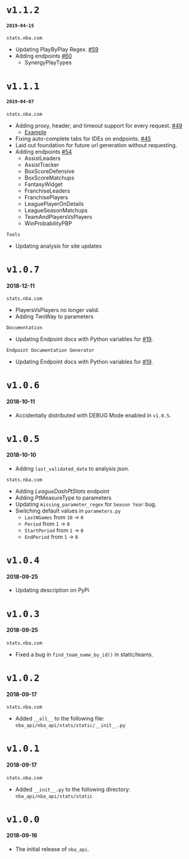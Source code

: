 # `v1.1.2`
#### `2019-04-15`
`stats.nba.com`
* Updating PlayByPlay Regex. [#59](https://github.com/swar/nba_api/pull/59)
* Adding endpoints [#60](https://github.com/swar/nba_api/pull/60)
  * SynergyPlayTypes

# `v1.1.1`
#### `2019-04-07`
`stats.nba.com`
* Adding proxy, header, and timeout support for every request. [#49](https://github.com/swar/nba_api/issues/49)
  * [Example](https://github.com/swar/nba_api/blob/master/docs/nba_api/stats/examples.md)
* Fixing auto-complete tabs for IDEs on endpoints. [#45](https://github.com/swar/nba_api/pull/45)
* Laid out foundation for future url generation without requesting.
* Adding endpoints [#54](https://github.com/swar/nba_api/issues/54)
  * AssistLeaders
  * AssistTracker
  * BoxScoreDefensive
  * BoxScoreMatchups
  * FantasyWidget
  * FranchiseLeaders
  * FranchisePlayers
  * LeaguePlayerOnDetails
  * LeagueSeasonMatchups
  * TeamAndPlayersVsPlayers
  * WinProbabilityPBP

`Tools`
* Updating analysis for site updates

# `v1.0.7`
#### 2018-12-11
`stats.nba.com`
* PlayersVsPlayers no longer valid.
* Adding TwoWay to parameters

`Documentation`
* Updating Endpoint docs with Python variables for [#19](https://github.com/swar/nba_api/issues/19).

`Endpoint Documentation Generator`
* Updating Endpoint docs with Python variables for [#19](https://github.com/swar/nba_api/issues/19).

# `v1.0.6`
#### 2018-10-11
* Accidentally distributed with DEBUG Mode enabled in `v1.0.5`.

# `v1.0.5`
#### 2018-10-10
* Adding `last_validated_date` to analysis json.

`stats.nba.com`
* Adding _LeagueDashPtStats_ endpoint
* Adding PtMeasureType to parameters
* Updating `missing_parameter_regex` for `Season Year` bug.
* Switching default values in `parameters.py`
  * `LastNGames` from `10` -> `0`
  * `Period` from `1` -> `0`
  * `StartPeriod` from `1` -> `0`
  * `EndPeriod` from `1` -> `0`

# `v1.0.4`
#### 2018-09-25
* Updating description on PyPi 

# `v1.0.3`
#### 2018-09-25
`stats.nba.com`
* Fixed a bug in `find_team_name_by_id()` in static/teams. 

# `v1.0.2`
#### 2018-09-17
`stats.nba.com`
* Added `__all__` to the following file: `nba_api/nba_api/stats/static/__init__.py`

# `v1.0.1`
#### 2018-09-17
`stats.nba.com`
* Added `__init__.py` to the following directory: `nba_api/nba_api/stats/static`

# `v1.0.0`
#### 2018-09-16
* The initial release of `nba_api`.
